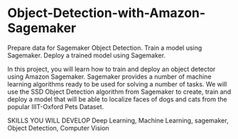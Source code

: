 # Object-Detection-with-Amazon-Sagemaker

Prepare data for Sagemaker Object Detection.
Train a model using Sagemaker.
Deploy a trained model using Sagemaker.

In this project, you will learn how to train 
and deploy an object detector using Amazon 
Sagemaker. Sagemaker provides a number of 
machine learning algorithms ready to be used 
for solving a number of tasks. We will use the 
SSD Object Detection algorithm from Sagemaker 
to create, train and deploy a model that will 
be able to localize faces of dogs and cats from 
the popular IIIT-Oxford Pets Dataset.

SKILLS YOU WILL DEVELOP
Deep Learning,
Machine Learning,
sagemaker,
Object Detection,
Computer Vision
